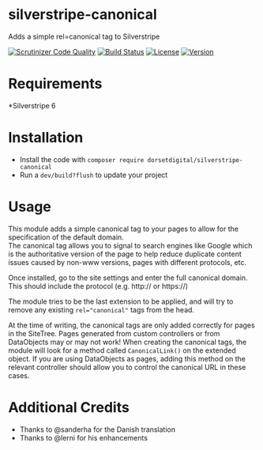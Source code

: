 # silverstripe-canonical
Adds a simple rel=canonical tag to Silverstripe

[![Scrutinizer Code Quality](https://scrutinizer-ci.com/g/DorsetDigital/silverstripe-canonical/badges/quality-score.png?b=master)](https://scrutinizer-ci.com/g/DorsetDigital/silverstripe-canonical/?branch=master)
[![Build Status](https://scrutinizer-ci.com/g/DorsetDigital/silverstripe-canonical/badges/build.png?b=master)](https://scrutinizer-ci.com/g/DorsetDigital/silverstripe-canonical/build-status/master)
[![License](https://img.shields.io/badge/License-BSD%203--Clause-blue.svg)](LICENSE.md)
[![Version](http://img.shields.io/packagist/v/dorsetdigital/silverstripe-canonical.svg?style=flat)](https://packagist.org/packages/dorsetdigital/silverstripe-canonical)

# Requirements
*Silverstripe 6

# Installation
* Install the code with `composer require dorsetdigital/silverstripe-canonical`
* Run a `dev/build?flush` to update your project

# Usage
This module adds a simple canonical tag to your pages to allow for the specification of the default domain.  
The canonical tag allows you to signal to search engines like Google which is the authoritative version of the page to help reduce duplicate content issues caused by non-www versions, pages with different protocols, etc.

Once installed, go to the site settings and enter the full canonical domain.   This should include the protocol (e.g. http:// or https://) 

The module tries to be the last extension to be applied, and will try to remove any existing `rel="canonical"` tags from the head.  


At the time of writing, the canonical tags are only added correctly for pages in the SiteTree.   Pages generated from custom controllers or from DataObjects may or may not work!  When creating the canonical tags, the module will look for a method called `CanonicalLink()` on the extended object.  If you are using DataObjects as pages, adding this method on the relevant controller should allow you to control the canonical URL in these cases.

# Additional Credits
* Thanks to @sanderha for the Danish translation
* Thanks to @lerni for his enhancements
